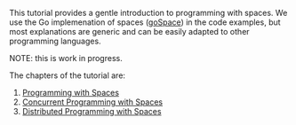 This tutorial provides a gentle introduction to programming with spaces. We use the Go implemenation of spaces ([goSpace](https://github.com/pSpaces/goSpace)) in the code examples, but most explanations are generic and can be easily adapted to other programming languages.

NOTE: this is work in progress.

The chapters of the tutorial are:
1. [Programming with Spaces](tutorial-tuple-spaces.md)
2. [Concurrent Programming with Spaces](tutorial-concurrent-programming.md)
3. [Distributed Programming with Spaces](tutorial-distributed-programming.md)
